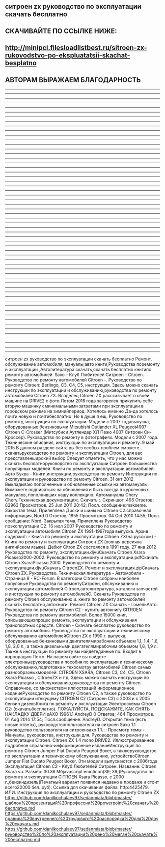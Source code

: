 ситроен zx руководство по эксплуатации скачать бесплатно
--------------------------------------------------
СКАЧИВАЙТЕ ПО ССЫЛКЕ НИЖЕ:
--------------------------------------------------
http://minipci.filesloadlistbest.ru/sitroen-zx-rukovodstvo-po-ekspluatatsii-skachat-besplatno
--------------------------------------------------
АВТОРАМ ВЫРАЖАЕМ БЛАГОДАРНОСТЬ
--------------------------------------------------
--------------------------------------------------
--------------------------------------------------
--------------------------------------------------
--------------------------------------------------
--------------------------------------------------
--------------------------------------------------
--------------------------------------------------
--------------------------------------------------
--------------------------------------------------
--------------------------------------------------
--------------------------------------------------
--------------------------------------------------
--------------------------------------------------
--------------------------------------------------
--------------------------------------------------
--------------------------------------------------
--------------------------------------------------
--------------------------------------------------
--------------------------------------------------
--------------------------------------------------
--------------------------------------------------
--------------------------------------------------
--------------------------------------------------
--------------------------------------------------
--------------------------------------------------
--------------------------------------------------
--------------------------------------------------
--------------------------------------------------
--------------------------------------------------
--------------------------------------------------
--------------------------------------------------
--------------------------------------------------
--------------------------------------------------
--------------------------------------------------
--------------------------------------------------
--------------------------------------------------
--------------------------------------------------
--------------------------------------------------
--------------------------------------------------
--------------------------------------------------
--------------------------------------------------
--------------------------------------------------
--------------------------------------------------
--------------------------------------------------
--------------------------------------------------
--------------------------------------------------
--------------------------------------------------
--------------------------------------------------
--------------------------------------------------
--------------------------------------------------
--------------------------------------------------
--------------------------------------------------
--------------------------------------------------
--------------------------------------------------
--------------------------------------------------
--------------------------------------------------
--------------------------------------------------
--------------------------------------------------
ситроен zx руководство по эксплуатации скачать бесплатно Ремонт, обслуживание автомобиля, мануалы,авто книги,Руководства поремонту и эксплуатации ,Автолитература скачать,скачать бесплатно книгипо ремонту автомобилей. Saxo - Клуб Любителей Ситроен - Citroen. Руководство по ремонту автомобилей Citroen -. Руководство по ремонту Citroen: Berlingo, C3, C4, C5, инструкция. Здесь можно скачать инструкции по эксплуатации и обслуживанию,руководства по ремонту автомобилей Citroen ZX. Владелец Citroen ZX рассказывает о своей машине на DRIVE2 с фото.Летом 2016 года загорелся прикупить себе вторую машинку сминимальными затратами при эксплуатации в городском режиме на зимнийпериод. Хотелось именно  Да-да хотелось почти новую и почтибесплатно. Но в душе я ещ. Руководство по ремонту, инструкция по эксплуатации. Модели с 2007 годавыпуска, оборудованные бензиновыми  Mitsubishi Outlander XL  Peugeot4007  Citroen C-Crosser (Митсубиси Аутлендер ХЛ  Пежо 4007  Ситроен Си-Кроссер). Руководство по ремонту в фотографиях. Модели с 2007 годa. Технические описания, инструкции по эксплуатации и ремонту. 9 май 2015  В данном разделе сайта вы без особых проблем сможете скачатьруководство по ремонту и эксплуатации Citroen, для вас представленширокий выбор  Следует отметить, что у нас можно скачать бесплатноруководство по эксплуатации Ситроен большинства популярных моделей. Книги по ремонту и эксплуатации автомобилей. Авто Буква - Книги,инструкции,руководства по ремонту
Инструкция по эксплуатации и руководство по ремонту Citroen. 31 окт 2012  Выкладываю пополненные и обновленные ссылки на автомануалы. Выможете подписаться на обновления  и быть всегда в курсеновых мануалов, пополнивших нашу коллекцию. Автомануалы Chery Chery.Техническая документация:. Скачать :. Cкриншот. 496 Ответов; 82963 Просмотров. 25 Jun 2011 20:42; Посл. сообщение:makseme. Закрытая тема, Прилеплена Диски и шины на Citroen C2.справочная информация, Nord  0 Ответов; 1855 Просмотров. 04 Oct 2010 14:55; Посл. сообщение: Nord. Закрытая тема, Прилеплена Руководство поэксплуатации С2. 16 июл 2007  Руководство по ремонту и эксплуатации автомобиля Citroen ZX 1991-1997года выпуска. Архив содержит: - Книга по ремонту и эксплуатации Citroen ZX(на русском) - Книга по ремонту и эксплуатации Ситроен ZX (полная версияна английском языке). Дебют Citron ZX состоялся в 1991 году. 27 янв 2012  Руководство по ремонту, эксплуатации.djvuСкачать Citroen Xsara Picasso2000-2002. Руководство по ремонту и эксплуатации.pdfСкачать Citroen XsaraPicasso 2000. Руководство по ремонту и эксплуатации.djvuСкачать CitroenZX. Ремонт и эксплуатация.zipСкачать Citroen ZX. Руководство. Техническая литература - Автомобили - Страница 8 - RC-Forum. В категории Citroen собраны наиболее популяные Руководства по ремонтуСитроен, обслуживанию и эксплуатации автомобилей Citroen,автолитература, каталоги запчастей и инструкции по ремонту автомобилейС. Скачать Руководства по ремонту Citroen обслуживанию и. книги по ремонту автомобилей скачать бесплатно,автокниги. Ремонт Citroen ZX  Скачать - ГомельАвто. Руководство по ремонту Citroen C2 - купить автокнигу CITROEN
Руководства по ремонту автомобилей. Более 15000 книг, описывающихпроцес ремонта, эксплуатации и обслуживания транспортных средств. Citroen - Скачать бесплатно руководство по ремонту автомобиля. Руководство по эксплуатации и техническому обслуживанию автомобилейCitroen ZX с 1990 г. выпуска, оборудованных бензиновыми двигателямирабочим объемом 1,1, 1,4, 1,6, 1,8, 2,0 л., а также дизельными двигателямирабочим объемом 1,8, 1,9 л. Также в инструкции по ремонту вы найдетеданные по. Входит в корпорацию Пежо. На нашем сайте вы найдете электронныеруководства и пособия по эксплуатации и техническому обслуживанию,подготовке к техосмотру автомобилей Citroen самых разнообразныхмоделей: CITROEN XSARA, Citroen С3, С4, С5, Citroen Xsara Picasso , CitroenZX и т.д. Здесь можно скачать инструкции по эксплуатации и обслуживанию,руководства по ремонту Citroen. Справочное, со множеством иллюстраций информационное изданиеРуководство по ремонту Citroen C2, а также руководство по эксплуатации итекущему  CITROEN C2 (Ситроен С2) с 2003 и с 2005 бензин  дизельКнига по ремонту и эксплуатации  Электросхемы Citroen C2: (скачатьбесплатно). ПОЖАЛУЙСТА, ПОДСКАЖИТЕ, КАК СНЯТЬ НАКЛАДКУ ДВЕРИ sAXO 19961.1  AndreyD  0 Ответов; 464 Просмотров. 01 Aug 2014 17:54; Посл.сообщение: AndreyD. Открытая тема (есть новые ответы), руководствопользователя на ситроен Saxo 1.1. руководство пользователя на ситроенsaxo 1.1. :: Просмотр темы - Мануалы, руководства, инструкции для. Руководства по ремонту и эксплуатации Citroen. Citroen ZX 1.4 mono  DRIVE2. Иллюстрированное подробное справочно-информационное изданиеИнструкция по ремонту Citroen Jumper  Fiat Ducato  Peugeot Boxer, а такжеруководство по эксплуатации и техническому обслуживанию, устройствоCitroen Jumper  Fiat Ducato  Peugeot Boxer. Эти модели выпускаются с 2006года.
Эксплуатация Citroen C2 - Клуб Любителей Ситроен. Название: Citroen Xsara vu. Размер: 30.36 Мбjavascript:emoticon(39; 39;)Руководство по ремонту и эксплуатации CITROEN Xsara Picasso, с 2000 г.,бензиндизель(Печатный вариант появился недавно в продаже и стоит всего20000 бел. руб). Ссылка для скачивания файла: http:4425479. ИЛИ. Инструкция по эксплуатации и руководство по ремонту Citroen ZX
https://github.com/danilkochulaev97/sedanmiata/blob/master/шаблон%20презентаций%20профессии%20powerpoint%20скачать%20бесплатно.md
https://github.com/danilkochulaev97/sedanmiata/blob/master/правила%20внутреннего%20трудового%20распорядка%20для%20доу%20скачать.md
https://github.com/danilkochulaev97/sedanmiata/blob/master/руководство%20по%20эксплуатации%20рено%20меган%20скачать%20бесплатно.md